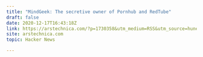 ```yaml
---
title: "MindGeek: The secretive owner of Pornhub and RedTube"
draft: false
date: 2020-12-17T16:43:18Z
link: https://arstechnica.com/?p=1730358&utm_medium=RSS&utm_source=hune
site: arstechnica.com
topic: Hacker News  

---
```

